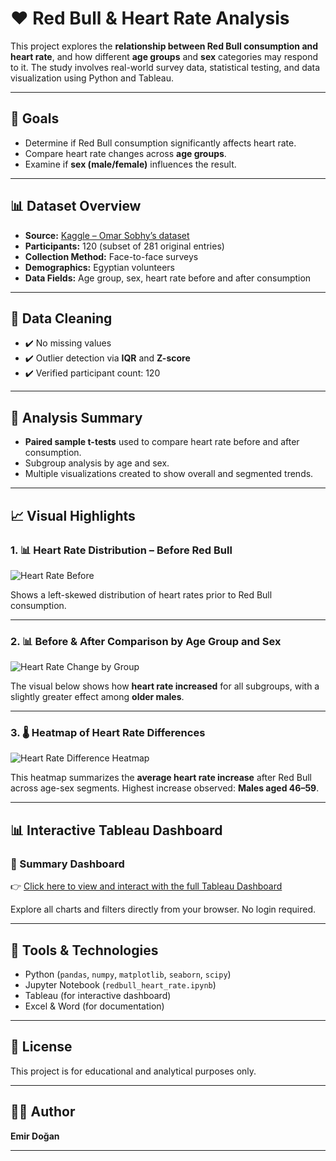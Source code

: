# ❤️ Red Bull & Heart Rate Analysis

This project explores the **relationship between Red Bull consumption and heart rate**, and how different **age groups** and **sex** categories may respond to it. The study involves real-world survey data, statistical testing, and data visualization using Python and Tableau.

---

## 🎯 Goals

- Determine if Red Bull consumption significantly affects heart rate.
- Compare heart rate changes across **age groups**.
- Examine if **sex (male/female)** influences the result.

---

## 📊 Dataset Overview

- **Source:** [Kaggle – Omar Sobhy’s dataset](https://www.kaggle.com/datasets/omarsobhy14/red-bull-vs-heart-rate)
- **Participants:** 120 (subset of 281 original entries)
- **Collection Method:** Face-to-face surveys
- **Demographics:** Egyptian volunteers
- **Data Fields:** Age group, sex, heart rate before and after consumption

---

## 🧼 Data Cleaning

- ✔️ No missing values
- ✔️ Outlier detection via **IQR** and **Z-score**
- ✔️ Verified participant count: 120

---

## 🧪 Analysis Summary

- **Paired sample t-tests** used to compare heart rate before and after consumption.
- Subgroup analysis by age and sex.
- Multiple visualizations created to show overall and segmented trends.

---

## 📈 Visual Highlights

### 1. 📊 Heart Rate Distribution – Before Red Bull

![Heart Rate Before](rebull_heart_analysis/Individual%20Changes%20in%20Heart%20Rate%20Before.png)

Shows a left-skewed distribution of heart rates prior to Red Bull consumption.

---

### 2. 📊 Before & After Comparison by Age Group and Sex

![Heart Rate Change by Group](rebull_heart_analysis/Change%20in%20Heart%20Rate%20Before%20and%20After%20Consumption.png)

The visual below shows how **heart rate increased** for all subgroups, with a slightly greater effect among **older males**.

---

### 3. 🌡️ Heatmap of Heart Rate Differences

![Heart Rate Difference Heatmap](rebull_heart_analysis/Difference%20in%20Heart%20Rates%20After%20Red%20Bull%20by%20Age%20Group%20and%20Gender.png)

This heatmap summarizes the **average heart rate increase** after Red Bull across age-sex segments. Highest increase observed: **Males aged 46–59**.

---

## 📊 Interactive Tableau Dashboard

### 📍 Summary Dashboard

👉 [Click here to view and interact with the full Tableau Dashboard](https://public.tableau.com/app/profile/emir.do.an/viz/RedBullandHeartRateVisualization/SummaryDashboardofRedBullConsumptionandHeartRate)

Explore all charts and filters directly from your browser. No login required.

---

## 🧰 Tools & Technologies

- Python (`pandas`, `numpy`, `matplotlib`, `seaborn`, `scipy`)
- Jupyter Notebook (`redbull_heart_rate.ipynb`)
- Tableau (for interactive dashboard)
- Excel & Word (for documentation)

---

## 📄 License

This project is for educational and analytical purposes only.

---

## 🙋‍♂️ Author

**Emir Doğan** 


---
